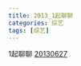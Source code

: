 ```yaml
---
title: 2013_1起聊聊
categories: 综艺
tags: [综艺]
---
```


1起聊聊 [20130627](https://tv.cctv.com/2013/06/28/VIDE1372359971658183.shtml)